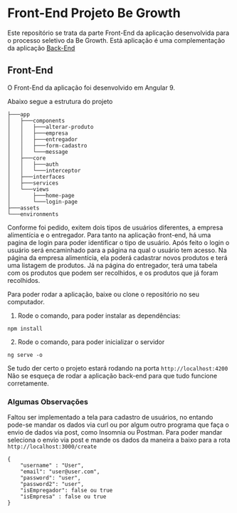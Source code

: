 # Front-End Projeto Be Growth

Este reposítório se trata da parte Front-End da aplicação desenvolvida para o processo seletivo da Be Growth. Está aplicação é uma complementação da aplicação [Back-End](https://github.com/AdoniroSalles/projectBeGrowth)

## Front-End
O Front-End da aplicação foi desenvolvido em Angular 9.

Abaixo segue a estrutura do projeto
```tree
├───app
│   ├───components
│   │   ├───alterar-produto
│   │   ├───empresa
│   │   ├───entregador
│   │   ├───form-cadastro
│   │   └───message
│   ├───core
│   │   ├───auth
│   │   └───interceptor
│   ├───interfaces
│   ├───services
│   └───views
│       ├───home-page
│       └───login-page
├───assets
└───environments
```
Conforme foi pedido, exitem dois tipos de usuários diferentes, a empresa alimentícia e o entregador. Para tanto na aplicação front-end, há uma pagina de login para poder identificar o tipo de usuário. 
Após feito o login o usuário será encaminhado para a página na qual o usuário tem acesso.
Na página da empresa alimentícia, ela poderá cadastrar novos produtos e terá uma listagem de produtos. Já na página do entregador, terá uma tabela com os produtos que podem ser recolhidos, e os produtos que já foram recolhidos.

Para poder rodar a aplicação, baixe ou clone o repositório no seu computador.

1. Rode o comando, para poder instalar as dependências:
```
npm install 
```

2. Rode o comando, para poder inicializar o servidor
```
ng serve -o
```

Se tudo der certo o projeto estará rodando na porta `http://localhost:4200`
Não se esqueça de rodar a aplicação back-end para que tudo funcione corretamente. 

### Algumas Observações
Faltou ser implementado a tela para cadastro de usuários, no entando pode-se mandar os dados via curl ou por algum outro programa que faça o envio de dados via post, como Insomnia ou Postman.
Para poder mandar seleciona o envio via post e mande os dados da maneira a baixo para a rota `http://localhost:3000/create` 
```
{
	"username" : "User",
	"email": "user@user.com",
	"password": "user",
	"password2": "user",
	"isEmpregador": false ou true
	"isEmpresa" : false ou true
}
```